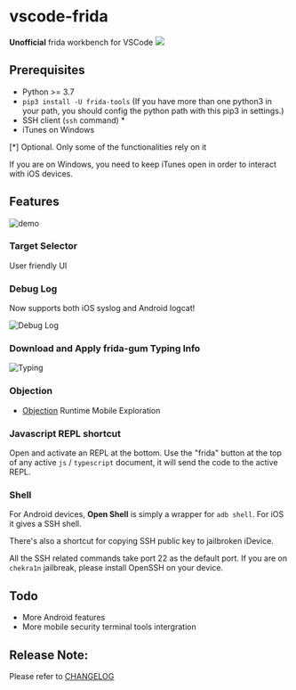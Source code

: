 # vscode-frida

**Unofficial** frida workbench for VSCode [![](https://img.shields.io/visual-studio-marketplace/v/CodeColorist.vscode-frida?color=%230af&label=install&logo=visual-studio-code&logoColor=%230ac&style=plastic)](https://marketplace.visualstudio.com/items?itemName=CodeColorist.vscode-frida)

## Prerequisites

* Python >= 3.7
* `pip3 install -U frida-tools` (If you have more than one python3 in your path, you should config the python path with this pip3 in settings.)
* SSH client (`ssh` command) *
* iTunes on Windows

[*] Optional. Only some of the functionalities rely on it

If you are on Windows, you need to keep iTunes open in order to interact with iOS devices. 

## Features

![demo](resources/doc/demo.gif)

### Target Selector

User friendly UI

### Debug Log

Now supports both iOS syslog and Android logcat!

![Debug Log](resources/doc/syslog.gif)

### Download and Apply frida-gum Typing Info

![Typing](resources/doc/typing.gif)

### Objection

* [Objection](https://github.com/sensepost/objection) Runtime Mobile Exploration

### Javascript REPL shortcut

Open and activate an REPL at the bottom. Use the "frida" button at the top of any active `js` / `typescript` document, it will send the code to the active REPL.

### Shell

For Android devices, **Open Shell** is simply a wrapper for `adb shell`. For iOS it gives a SSH shell.

There's also a shortcut for copying SSH public key to jailbroken iDevice.

All the SSH related commands take port 22 as the default port. If you are on `chekra1n` jailbreak, please install OpenSSH on your device.

## Todo

* More Android features
* More mobile security terminal tools intergration

## Release Note:

Please refer to [CHANGELOG](CHANGELOG.md)
